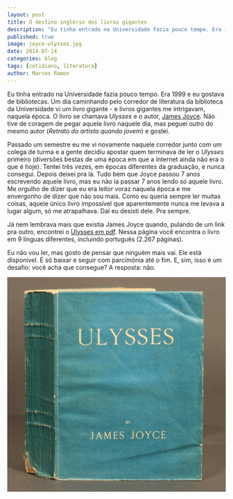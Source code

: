 ```yaml
---
layout: post
title: O destino inglório dos livros gigantes
description: "Eu tinha entrado na Universidade fazia pouco tempo. Era 1999 e eu gostava de bibliotecas. Um dia caminhando pelo corredor de literatura da biblioteca da Universidade vi um livro gigante - e livros gigantes me intrigavam, naquela época."
published: true
image: joyce-ulysses.jpg
date: 2014-07-14
categories: blog
tags: [cotidiano, literatura]
author: Marcos Ramon
---
```


Eu tinha entrado na Universidade fazia pouco tempo. Era 1999 e eu gostava de bibliotecas. Um dia caminhando pelo corredor de literatura da biblioteca da Universidade vi um livro gigante - e livros gigantes me intrigavam, naquela época. O livro se chamava *Ulysses* e o autor, [James Joyce](http://en.wikipedia.org/wiki/James_Joyce). Não tive de coragem de pegar aquele livro naquele dia, mas peguei outro do mesmo autor (*Retrato do artista quando jovem*) e gostei.
    
Passado um semestre eu me vi novamente naquele corredor junto com um colega de turma e a gente decidiu apostar quem terminava de ler o *Ulysses* primeiro (diversões bestas de uma época em que a internet ainda não era o que é hoje). Tentei três vezes, em épocas diferentes da graduação, e nunca consegui. Depois deixei pra lá. Tudo bem que Joyce passou 7 anos escrevendo aquele livro, mas eu não ia passar 7 anos lendo *só* aquele livro. Me orgulho de dizer que eu era leitor voraz naquela época e me envergonho de dizer que não sou mais. Como eu queria sempre ler muitas coisas, aquele único livro impossível que aparentemente nunca me levava a lugar algum, só me atrapalhava. Daí eu desisti dele. Pra sempre.
    
Já nem lembrava mais que existia James Joyce quando, pulando de um link pra outro, encontrei o [Ulysses em pdf](http://monoskop.org/log/?p=9790). Nessa página você encontra o livro em 9 línguas diferentes, incluindo português (2.267 páginas).
    
Eu não vou ler, mas gosto de pensar que ninguém mais vai. Ele está disponível. É só baixar e seguir com parcimônia até o fim. E, sim, isso é um desafio: você acha que consegue? A resposta: não.

<img src="/assets/images/joyce-ulysses.jpg">
